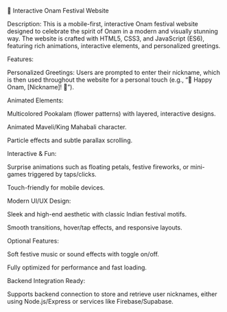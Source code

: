 🌸 Interactive Onam Festival Website

Description:
This is a mobile-first, interactive Onam festival website designed to celebrate the spirit of Onam in a modern and visually stunning way. The website is crafted with HTML5, CSS3, and JavaScript (ES6), featuring rich animations, interactive elements, and personalized greetings.

Features:

Personalized Greetings:
Users are prompted to enter their nickname, which is then used throughout the website for a personal touch (e.g., “🌸 Happy Onam, [Nickname]! 🌸”).

Animated Elements:

Multicolored Pookalam (flower patterns) with layered, interactive designs.

Animated Maveli/King Mahabali character.

Particle effects and subtle parallax scrolling.

Interactive & Fun:

Surprise animations such as floating petals, festive fireworks, or mini-games triggered by taps/clicks.

Touch-friendly for mobile devices.

Modern UI/UX Design:

Sleek and high-end aesthetic with classic Indian festival motifs.

Smooth transitions, hover/tap effects, and responsive layouts.

Optional Features:

Soft festive music or sound effects with toggle on/off.

Fully optimized for performance and fast loading.

Backend Integration Ready:

Supports backend connection to store and retrieve user nicknames, either using Node.js/Express or services like Firebase/Supabase.
